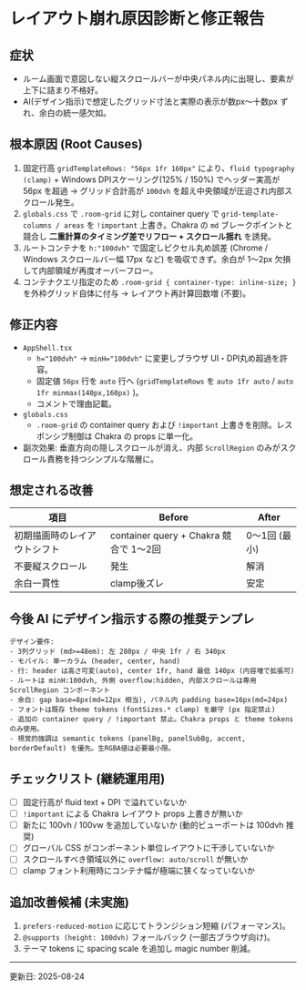 # レイアウト崩れ原因診断と修正報告

## 症状

- ルーム画面で意図しない縦スクロールバーが中央パネル内に出現し、要素が上下に詰まり不格好。
- AI(デザイン指示)で想定したグリッド寸法と実際の表示が数px〜十数px ずれ、余白の統一感欠如。

## 根本原因 (Root Causes)

1. 固定行高 `gridTemplateRows: "56px 1fr 160px"` により、`fluid typography (clamp)` + Windows DPIスケーリング(125% / 150%) でヘッダー実高が 56px を超過 → グリッド合計高が `100dvh` を超え中央領域が圧迫され内部スクロール発生。
2. `globals.css` で `.room-grid` に対し container query で `grid-template-columns / areas` を `!important` 上書き。Chakra の `md` ブレークポイントと競合し **二重計算のタイミング差でリフロー + スクロール揺れ** を誘発。
3. ルートコンテナを `h:"100dvh"` で固定しピクセル丸め誤差 (Chrome / Windows スクロールバー幅 17px など) を吸収できず。余白が 1〜2px 欠損して内部領域が再度オーバーフロー。
4. コンテナクエリ指定のため `.room-grid { container-type: inline-size; }` を外枠グリッド自体に付与 → レイアウト再計算回数増 (不要)。

## 修正内容

- `AppShell.tsx`
  - `h="100dvh"` → `minH="100dvh"` に変更しブラウザ UI・DPI丸め超過を許容。
  - 固定値 `56px` 行を `auto` 行へ (`gridTemplateRows` を `auto 1fr auto` / `auto 1fr minmax(140px,160px)` )。
  - コメントで理由記載。
- `globals.css`
  - `.room-grid` の container query および `!important` 上書きを削除。レスポンシブ制御は Chakra の props に単一化。
- 副次効果: 垂直方向の隠しスクロールが消え、内部 `ScrollRegion` のみがスクロール責務を持つシンプルな階層に。

## 想定される改善

| 項目                         | Before                                 | After         |
| ---------------------------- | -------------------------------------- | ------------- |
| 初期描画時のレイアウトシフト | container query + Chakra 競合で 1〜2回 | 0〜1回 (最小) |
| 不要縦スクロール             | 発生                                   | 解消          |
| 余白一貫性                   | clamp後ズレ                            | 安定          |

## 今後 AI にデザイン指示する際の推奨テンプレ

```
デザイン要件:
- 3列グリッド (md>=48em): 左 280px / 中央 1fr / 右 340px
- モバイル: 単一カラム (header, center, hand)
- 行: header は高さ可変(auto), center 1fr, hand 最低 140px (内容増で拡張可)
- ルートは minH:100dvh, 外側 overflow:hidden, 内部スクロールは専用 ScrollRegion コンポーネント
- 余白: gap base=8px(md=12px 相当), パネル内 padding base=16px(md=24px)
- フォントは既存 theme tokens (fontSizes.* clamp) を厳守 (px 指定禁止)
- 追加の container query / !important 禁止。Chakra props と theme tokens のみ使用。
- 視覚的強調は semantic tokens (panelBg, panelSubBg, accent, borderDefault) を優先。生RGBA値は必要最小限。
```

## チェックリスト (継続運用用)

- [ ] 固定行高が fluid text + DPI で溢れていないか
- [ ] `!important` による Chakra レイアウト props 上書きが無いか
- [ ] 新たに 100vh / 100vw を追加していないか (動的ビューポートは 100dvh 推奨)
- [ ] グローバル CSS がコンポーネント単位レイアウトに干渉していないか
- [ ] スクロールすべき領域以外に `overflow: auto/scroll` が無いか
- [ ] clamp フォント利用時にコンテナ幅が極端に狭くなっていないか

## 追加改善候補 (未実施)

1. `prefers-reduced-motion` に応じてトランジション短縮 (パフォーマンス)。
2. `@supports (height: 100dvh)` フォールバック (一部古ブラウザ向け)。
3. テーマ tokens に spacing scale を追加し magic number 削減。

---

更新日: 2025-08-24
